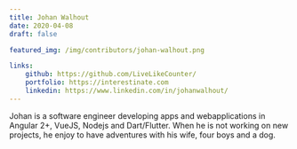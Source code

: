 ```yaml
---
title: Johan Walhout
date: 2020-04-08
draft: false

featured_img: /img/contributors/johan-walhout.png

links:
    github: https://github.com/LiveLikeCounter/
    portfolio: https://interestinate.com
    linkedin: https://www.linkedin.com/in/johanwalhout/
---
```


Johan is a software engineer developing apps and webapplications in Angular 2+, VueJS, Nodejs and Dart/Flutter. When he is not working on new projects, he enjoy to have adventures with his wife, four boys and a dog.